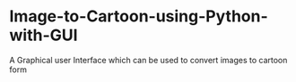 # Image-to-Cartoon-using-Python-with-GUI
A Graphical user Interface which can be used to convert images to cartoon form
